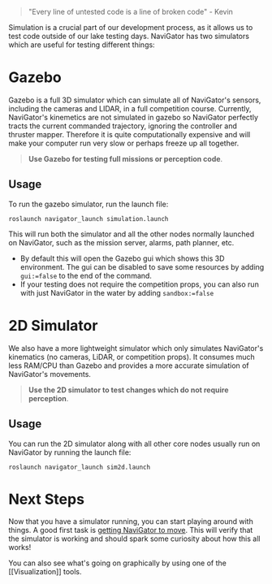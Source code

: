 > "Every line of untested code is a line of broken code" - Kevin

Simulation is a crucial part of our development process, as it allows us to test code outside of our lake testing days. NaviGator has two simulators which are useful for testing different things:

# Gazebo
Gazebo is a full 3D simulator which can simulate all of NaviGator's sensors, including the cameras and LIDAR, in a full competition course. Currently, NaviGator's kinemetics are not simulated in gazebo so NaviGator perfectly tracts the current commanded trajectory, ignoring the controller and thruster mapper. Therefore it is quite computationally expensive and will make your computer run very slow or perhaps freeze up all together.  

> **Use Gazebo for testing full missions or perception code**.

## Usage
To run the gazebo simulator, run the launch file:

```roslaunch navigator_launch simulation.launch```

This will run both the simulator and all the other nodes normally launched on NaviGator, such as the mission server, alarms, path planner, etc. 
* By default this will open the Gazebo gui which shows this 3D environment. The gui can be disabled to save some resources by adding ```gui:=false``` to the end of the command.
* If your testing does not require the competition props, you can also run with just NaviGator in the water by adding ```sandbox:=false```

# 2D Simulator
We also have a more lightweight simulator which only simulates NaviGator's kinematics (no cameras, LiDAR, or competition props). It consumes much less RAM/CPU than Gazebo and provides a more accurate simulation of NaviGator's movements. 
> **Use the 2D simulator to test changes which do not require perception**.

## Usage
You can run the 2D simulator along with all other core nodes usually run on NaviGator by running the launch file:

```roslaunch navigator_launch sim2d.launch```

# Next Steps
Now that you have a simulator running, you can start playing around with things. A good first task is [getting NaviGator to move](Executing-simple-moves). This will verify that the simulator is working and should spark some curiosity about how this all works! 

You can also see what's going on graphically by using one of the [[Visualization]] tools.